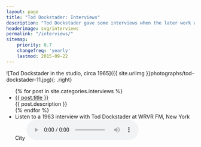 ```yaml
---
layout: page
title: "Tod Dockstader: Interviews"
description: "Tod Dockstader gave some interviews when the later work was released on CD by ReR Megacorp. There is also an archival radio interview from 1963."
headerimage: svg/interviews
permalink: "/interviews/"
sitemap:
    priority: 0.7
    changefreq: 'yearly'
    lastmod: 2015-09-22
---
```


![Tod Dockstader in the studio, circa 1965]({{ site.urlimg }}photographs/tod-dockstader-11.jpg){: .right}


<ul>
    {% for post in site.categories.interviews %}
    <li><a href="{{ site.url }}{{ post.url }}">{{ post.title }}</a><br>{{ post.description }}</li>
    {% endfor %}
	<li>Listen to a 1963 interview with Tod Dockstader at WRVR FM, New York City

<audio controls>
  <source src="https://podcast.bjorsq.net/dockstader/Dockstader-Interview-1963.mp3" type="audio/mpeg">
  <source src="https://podcast.bjorsq.net/dockstader/Dockstader-Interview-1963.ogg" type="audio/ogg">
  <p>Download in <a href="https://podcast.bjorsq.net/dockstader/Dockstader-Interview-1963.mp3">MP3</a> or <a href="https://podcast.bjorsq.net/dockstader/Dockstader-Interview-1963.ogg">OGG</a> format</p>
</audio>
</li>
</ul>
